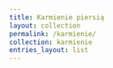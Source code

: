```yaml
---
title: Karmienie piersią
layout: collection
permalink: /karmienie/
collection: karmienie
entries_layout: list
---
```

